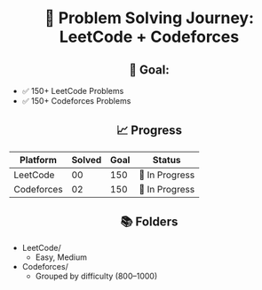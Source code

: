 <h1 style="text-align: center;">🚀 Problem Solving Journey: LeetCode + Codeforces</h1>

<h2 style="text-align: center;">🎯 Goal:</h2>
<ul>
  <li>✅ 150+ LeetCode Problems</li>
  <li>✅ 150+ Codeforces Problems</li>
</ul>

<h2 style="text-align: center;">📈 Progress</h2>
<table>
  <thead>
    <tr>
      <th>Platform</th>
      <th>Solved</th>
      <th>Goal</th>
      <th>Status</th>
    </tr>
  </thead>
  <tbody>
    <tr>
      <td>LeetCode</td>
      <td>00</td>
      <td>150</td>
      <td>🔄 In Progress</td>
    </tr>
    <tr>
      <td>Codeforces</td>
      <td>02</td>
      <td>150</td>
      <td>🔄 In Progress</td>
    </tr>
  </tbody>
</table>

<h2 style="text-align: center;">📚 Folders</h2>
<ul>
  <li>LeetCode/
    <ul>
      <li>Easy, Medium</li>
    </ul>
  </li>
  <li>Codeforces/
    <ul>
      <li>Grouped by difficulty (800–1000)</li>
    </ul>
  </li>
</ul>
